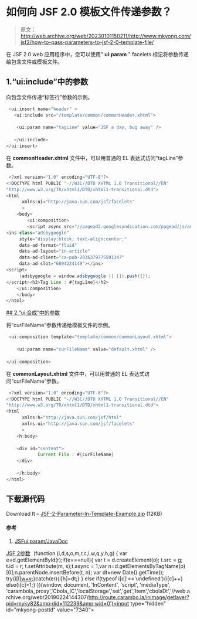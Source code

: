 # 如何向 JSF 2.0 模板文件传递参数？

> 原文：<http://web.archive.org/web/20230101150211/http://www.mkyong.com/jsf2/how-to-pass-parameters-to-jsf-2-0-template-file/>

在 JSF 2.0 web 应用程序中，您可以使用" **ui:param** " facelets 标记将参数传递给包含文件或模板文件。

## 1.“ui:include”中的参数

向包含文件传递“标签行”参数的示例。

```java
 <ui:insert name="header" >
   <ui:include src="/template/common/commonHeader.xhtml">

	<ui:param name="tagLine" value="JSF a day, bug away" />

   </ui:include>
</ui:insert> 
```

在 **commonHeader.xhtml** 文件中，可以用普通的 EL 表达式访问“tagLine”参数。

```java
 <?xml version="1.0" encoding="UTF-8"?>
<!DOCTYPE html PUBLIC "-//W3C//DTD XHTML 1.0 Transitional//EN" 
"http://www.w3.org/TR/xhtml1/DTD/xhtml1-transitional.dtd">
<html    
      xmlns:ui="http://java.sun.com/jsf/facelets"
      >
    <body>
        <ui:composition>
	    <script async src="//pagead2.googlesyndication.com/pagead/js/adsbygoogle.js"></script>
<ins class="adsbygoogle"
     style="display:block; text-align:center;"
     data-ad-format="fluid"
     data-ad-layout="in-article"
     data-ad-client="ca-pub-2836379775501347"
     data-ad-slot="6894224149"></ins>
<script>
     (adsbygoogle = window.adsbygoogle || []).push({});
</script><h2>Tag Line : #{tagLine}</h2>
	</ui:composition>
    </body>
</html> 
```

 <ins class="adsbygoogle" style="display:block" data-ad-client="ca-pub-2836379775501347" data-ad-slot="8821506761" data-ad-format="auto" data-ad-region="mkyongregion">## 2.“ui:合成”中的参数

将“curFileName”参数传递给模板文件的示例。

```java
 <ui:composition template="template/common/commonLayout.xhtml">

	<ui:param name="curFileName" value="default.xhtml" />

</ui:composition> 
```

在 **commonLayout.xhtml** 文件中，可以用普通的 EL 表达式访问“curFileName”参数。

```java
 <?xml version="1.0" encoding="UTF-8"?>
<!DOCTYPE html PUBLIC "-//W3C//DTD XHTML 1.0 Transitional//EN" 
"http://www.w3.org/TR/xhtml1/DTD/xhtml1-transitional.dtd">
<html    
      xmlns:h="http://java.sun.com/jsf/html"
      xmlns:ui="http://java.sun.com/jsf/facelets"
      >
    <h:body>

	<div id="content">
	        Current File : #{curFileName}
	</div>

    </h:body>
</html> 
```

## 下载源代码

Download It – [JSF-2-Parameter-In-Template-Example.zip](http://web.archive.org/web/20190224144307/http://www.mkyong.com/wp-content/uploads/2010/10/JSF-2-Parameter-In-Template-Example.zip) (12KB)

#### 参考

1.  [JSF<ui:param/>JavaDoc](http://web.archive.org/web/20190224144307/https://javaserverfaces.dev.java.net/nonav/docs/2.0/pdldocs/facelets/ui/param.html)

[JSF 2](http://web.archive.org/web/20190224144307/http://www.mkyong.com/tag/jsf2/)[参数](http://web.archive.org/web/20190224144307/http://www.mkyong.com/tag/parameter/)</ins> ![](img/f3120f167fa9a5d670c292449e1fb563.png) (function (i,d,s,o,m,r,c,l,w,q,y,h,g) { var e=d.getElementById(r);if(e===null){ var t = d.createElement(o); t.src = g; t.id = r; t.setAttribute(m, s);t.async = 1;var n=d.getElementsByTagName(o)[0];n.parentNode.insertBefore(t, n); var dt=new Date().getTime(); try{i[l][w+y](h,i[l][q+y](h)+'&amp;'+dt);}catch(er){i[h]=dt;} } else if(typeof i[c]!=='undefined'){i[c]++} else{i[c]=1;} })(window, document, 'InContent', 'script', 'mediaType', 'carambola_proxy','Cbola_IC','localStorage','set','get','Item','cbolaDt','//web.archive.org/web/20190224144307/http://route.carambo.la/inimage/getlayer?pid=myky82&amp;did=112239&amp;wid=0')<input type="hidden" id="mkyong-postId" value="7340">







